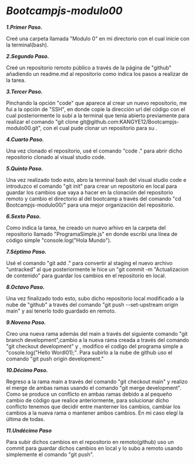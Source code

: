 # ***Bootcampjs-modulo00***
***1.Primer Paso.***
<p>Creé una carpeta llamada "Modulo 0" en mi directorio con el cual inicie con la terminal(bash).<p>

***2.Segundo Paso.***
<p>Creé un repositorio remoto público a través de la página de "github" añadiendo un readme.md al repositorio como indica los pasos a realizar de la tarea.<p>

***3.Tercer Paso.***
<p>Pinchando la opción "code" que aparece al crear un nuevo repositorio, me fui a la opción de "SSH", en donde copie la dirección url del código con el cual posteriormente lo subí a la terminal que tenía abierto previamente para realizar el comando "git clone git@github.com:KANGYE12/Bootcampjs-modulo00.git", con el cual pude clonar un repositorio para su .<p>

***4.Cuarto Paso.***
<p>Una vez clonado el repositorio, usé el comando "code ." para abrir dicho repositorio clonado al visual studio code.<p>

***5.Quinto Paso.***
<p>Una vez realizado todo esto, abro la terminal bash del visual studio code e introduzco el comando "git init" para crear un repositorio en local para guardar los cambios que vaya a hacer en la clonación del repositorio remoto y cambio el directorio al del bootcamp a través del comando "cd Bootcampjs-modulo00/" para una mejor organización del repositorio.<p>

***6.Sexto Paso.***
<p>Como indica la tarea, he creado un nuevo arhivo en la carpeta del repositorio llamado "ProgramaSimple.js" en donde escribi una línea de código simple "console.log("Hola Mundo").<p>

***7.Séptimo Paso.***
<p>Usé el comando "git add ." para convertir al staging el nuevo archivo "untracked" al que posteriormente le hice un "git commit -m "Actualizacion de contenido" para guardar los cambios en el repositorio en local. <p>

***8.Octavo Paso.***
<p>Una vez finalizado todo esto, subo dicho repositorio local modificado a la nube de "github" a través del comando "git push --set-upstream origin main" y así tenerlo todo guardado en remoto.<p>

***9.Noveno Paso.***
<p>Creo una nueva rama además del main a través del siguiente comando "git branch development",cambio a la nueva rama creada a través del comando "git checkout development" y , modifico el codigo del programa simple a "cosole.log("Hello Wordl01);". Para subirlo a la nube de github uso el comando "git push origin development."<p>

***10.Décimo Paso.***
<p>Regreso a la rama main a través del comando "git checkout main" y realizo el merge de ambas ramas usando el comando "git merge development". Como se produce un conflicto en ambas ramas debido a al pequeño cambio de código que realice anteriormente, para solucionar dicho conflicto tenemos que decidir entre manterner los cambios, cambiar los cambios a la nueva rama o mantener ambos cambios. En mi caso elegí la última de todas.<p>

***11.Undécimo Paso***
<p>Para subir dichos cambios en el repositorio en remoto(github) uso un commit para guardar dichos cambios en local y lo subo a remoto usando simplemente el comando "git push".<p>

